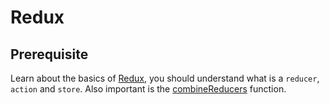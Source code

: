 # Redux

## Prerequisite

Learn about the basics of [Redux](https://redux.js.org/api/api-reference), you should understand what is a `reducer`, `action` and `store`.
Also important is the [combineReducers](https://redux.js.org/api/combinereducers) function.

